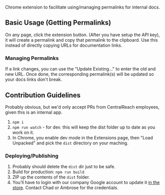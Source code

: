 Chrome extension to facilitate using/managing permalinks for internal docs.

## Basic Usage (Getting Permalinks)

On any page, click the extension button. (After you have setup the API key), it will create a permalink and copy that permalink to the clipboard. Use this instead of directly copying URLs for documentation links.

### Managing Permalinks

If a link changes, you can use the "Update Existing..." to enter the old and new URL. Once done, the corresponding permalink(s) will be updated so your docs links don't break.

## Contribution Guidelines

Probably obvious, but we'd only accept PRs from CentralReach employees, given this is an internal app.

1. `npm i`
2. `npm run watch` - for dev. this will keep the dist folder up to date as you work on it.
3. In Chrome, you enable dev mode in the Extensions page, then "Load Unpacked" and pick the `dist` directory on your maching.

### Deploying/Publishing

1. Probably should delete the `dist` dir just to be safe.
2. Build for production: `npm run build`
3. ZIP up the contents of the `dist` folder.
4. You'll have to login with our company Google account to update it [in the store](https://chrome.google.com/webstore/developer/dashboard). Contact Chad or Ambrose for the credentials.
